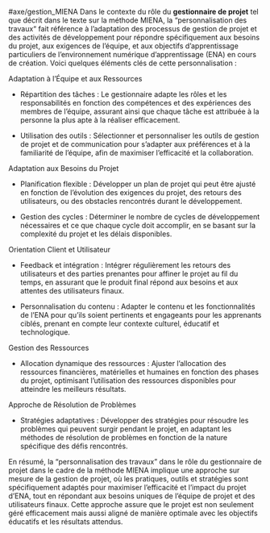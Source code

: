 #axe/gestion_MIENA
Dans le contexte du rôle du **gestionnaire de projet** tel que décrit dans le texte sur la méthode MIENA, la “personnalisation des travaux“ fait référence à l’adaptation des processus de gestion de projet et des activités de développement pour répondre spécifiquement aux besoins du projet, aux exigences de l’équipe, et aux objectifs d’apprentissage particuliers de l’environnement numérique d’apprentissage (ENA) en cours de création. Voici quelques éléments clés de cette personnalisation :

Adaptation à l’Équipe et aux Ressources

- Répartition des tâches : Le gestionnaire adapte les rôles et les responsabilités en fonction des compétences et des expériences des membres de l’équipe, assurant ainsi que chaque tâche est attribuée à la personne la plus apte à la réaliser efficacement.
    
- Utilisation des outils : Sélectionner et personnaliser les outils de gestion de projet et de communication pour s’adapter aux préférences et à la familiarité de l’équipe, afin de maximiser l’efficacité et la collaboration.
    

Adaptation aux Besoins du Projet

- Planification flexible : Développer un plan de projet qui peut être ajusté en fonction de l’évolution des exigences du projet, des retours des utilisateurs, ou des obstacles rencontrés durant le développement.
    
- Gestion des cycles : Déterminer le nombre de cycles de développement nécessaires et ce que chaque cycle doit accomplir, en se basant sur la complexité du projet et les délais disponibles.
    

Orientation Client et Utilisateur

- Feedback et intégration : Intégrer régulièrement les retours des utilisateurs et des parties prenantes pour affiner le projet au fil du temps, en assurant que le produit final répond aux besoins et aux attentes des utilisateurs finaux.
    
- Personnalisation du contenu : Adapter le contenu et les fonctionnalités de l’ENA pour qu’ils soient pertinents et engageants pour les apprenants ciblés, prenant en compte leur contexte culturel, éducatif et technologique.
    

Gestion des Ressources

- Allocation dynamique des ressources : Ajuster l’allocation des ressources financières, matérielles et humaines en fonction des phases du projet, optimisant l’utilisation des ressources disponibles pour atteindre les meilleurs résultats.
    

Approche de Résolution de Problèmes

- Stratégies adaptatives : Développer des stratégies pour résoudre les problèmes qui peuvent surgir pendant le projet, en adaptant les méthodes de résolution de problèmes en fonction de la nature spécifique des défis rencontrés.
    

En résumé, la “personnalisation des travaux” dans le rôle du gestionnaire de projet dans le cadre de la méthode MIENA implique une approche sur mesure de la gestion de projet, où les pratiques, outils et stratégies sont spécifiquement adaptés pour maximiser l’efficacité et l’impact du projet d’ENA, tout en répondant aux besoins uniques de l’équipe de projet et des utilisateurs finaux. Cette approche assure que le projet est non seulement géré efficacement mais aussi aligné de manière optimale avec les objectifs éducatifs et les résultats attendus.